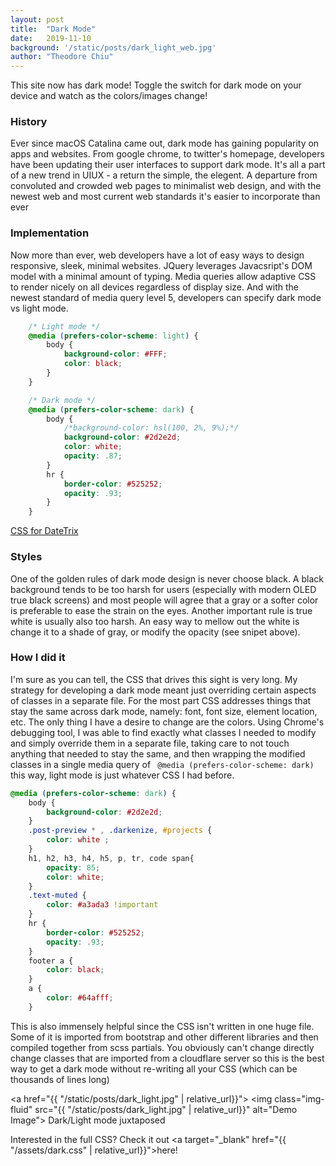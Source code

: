 ```yaml
---
layout: post
title:  "Dark Mode"
date:   2019-11-10
background: '/static/posts/dark_light_web.jpg'
author: "Theodore Chiu"
---
```


This site now has dark mode! Toggle the switch for dark mode on your device and watch as the colors/images change!

### History 
Ever since macOS Catalina came out, dark mode has gaining popularity on apps and websites. From google chrome, to 
twitter's homepage, developers have been updating their user interfaces to support dark mode. It's all a part of
a new trend in UIUX - a return the simple, the elegent. A departure from convoluted and crowded web pages to
minimalist web design, and with the newest web and most current web standards it's easier to incorporate than ever

### Implementation
Now more than ever, web developers have a lot of easy ways to design responsive, sleek, minimal websites. 
JQuery leverages Javacsript's DOM model with a minimal amount of typing. Media queries allow adaptive CSS to 
render nicely on all devices regardless of display size. And with the newest standard of media query level 5, 
developers can specify dark mode vs light mode. 

```css
	/* Light mode */
	@media (prefers-color-scheme: light) {
		body {
			background-color: #FFF;
			color: black;
		}
	}

	/* Dark mode */
	@media (prefers-color-scheme: dark) {
		body {
			/*background-color: hsl(100, 2%, 9%);*/
			background-color: #2d2e2d;
			color: white;
			opacity: .87;
		}
		hr {
			border-color: #525252;
			opacity: .93;
		}
	}
```
<span class="caption text-muted">
	<a href="https://theochiu.github.io/datetrix" target="_blank">
		CSS for DateTrix
	</a>
</span>

### Styles
One of the golden rules of dark mode design is never choose black. A black background tends to be too harsh
for users (especially with modern OLED true black screens) and most people will agree that a gray or a softer color
is preferable to ease the strain on the eyes. Another important rule is true white is usually also too harsh. An easy
way to mellow out the white is change it to a shade of gray, or modify the opacity (see snipet above).

### How I did it
I'm sure as you can tell, the CSS that drives this sight is very long. My strategy for developing a dark mode meant
just overriding certain aspects of classes in a separate file. For the most part CSS addresses things that stay
the same across dark mode, namely: font, font size, element location, etc. The only thing I have a desire to change
are the colors. Using Chrome's debugging tool, I was able to find exactly what classes I needed to modify and simply override
them in a separate file, taking care to not touch anything that needed to stay the same, and then wrapping the modified
classes in a single media query of ``` @media (prefers-color-scheme: dark)``` this way, light mode is just whatever
CSS I had before.

```css
@media (prefers-color-scheme: dark) {
	body {
		background-color: #2d2e2d;
	}
	.post-preview * , .darkenize, #projects {
		color: white ;
	}
	h1, h2, h3, h4, h5, p, tr, code span{
		opacity: 85;
		color: white;
	}
	.text-muted {
		color: #a3ada3 !important
	}
	hr {
		border-color: #525252;
		opacity: .93;
	}
	footer a {
		color: black;
	}
	a {
		color: #64afff;
	}
```

This is also immensely helpful since the CSS isn't written in one huge file. Some of it is imported from bootstrap
and other different libraries and then compiled together from scss partials. You obviously can't change directly
change classes that are imported from a cloudflare server so this is the best way to get a dark mode without 
re-writing all your CSS (which can be thousands of lines long)

<a href="{{ "/static/posts/dark_light.jpg" | relative_url}}">
    <img class="img-fluid" src="{{ "/static/posts/dark_light.jpg" | relative_url}}" alt="Demo Image">
</a>
<span class="caption text-muted">Dark/Light mode juxtaposed</span>

Interested in the full CSS? Check it out <a target="_blank" href="{{ "/assets/dark.css" | relative_url}}">here</a>!
